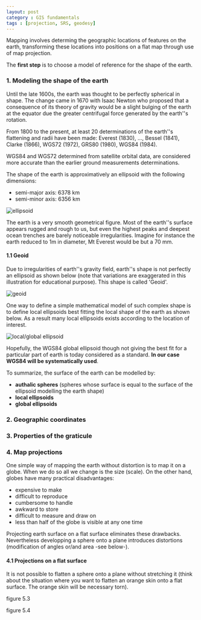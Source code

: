 ```yaml
---
layout: post
category : GIS fundamentals
tags : [projection, SRS, geodesy]
---
```

Mapping involves determing the geographic locations of features on the earth, transforming these locations into positions on a flat map through use of map projection.

The **first step** is to choose a model of reference for the shape of the earth.

### 1. Modeling the shape of the earth


Until the late 1600s, the earth was thought to be perfectly spherical in shape. The change came in 1670 with Isaac Newton who proposed that a consequence of its theory of gravity would be a slight bulging of the earth at the equator due the greater centrifugal force generated by the earth''s rotation.

From 1800 to the present, at least 20 determinations of the earth''s flattening and radii have been made: Everest (1830), ..., Bessel (1841), Clarke (1866), WGS72 (1972), GRS80 (1980), WGS84 (1984).

WGS84 and WGS72 determined from satellite orbital data, are considered more accurate than the earlier ground measurements determinations.

The shape of the earth is approximatively an ellipsoid with the following dimensions:
* semi-major axis: 6378 km
* semi-minor axis: 6356 km

![ellipsoid](http://dl.dropbox.com/u/108352435/course_images/projections/ellipsoid.gif)

The earth is a very smooth geometrical figure. Most of the earth''s surface appears rugged and rough to us, but even the highest peaks and deepest ocean trenches are barely noticeable irregularities. Imagine for instance the earth reduced to 1m in diameter, Mt Everest would be but a 70 mm.  

#### 1.1 Geoid
Due to irregularities of earth''s gravity field, earth''s shape is not perfectly an ellipsoid as shown below (note that variations are exaggerated in this illustration for educational purpose). This shape is called 'Geoid'.

![geoid](http://dl.dropbox.com/u/108352435/course_images/projections/real_shape_earth.jpg)

One way to define a simple mathematical model of such complex shape is to define local ellipsoids best fitting the local shape of the earth as shown below. As a result many local ellipsoids exists according to the location of interest. 

![local/global ellipsoid](http://dl.dropbox.com/u/108352435/course_images/projections/global_local_ellipsoid.gif)


Hopefully, the WGS84 global ellipsoid though not giving the best fit for a particular part of earth is today considered as a standard. **In our case WGS84 will be systematically used**. 

To summarize, the surface of the earth can be modelled by:
* **authalic spheres** (spheres whose surface is equal to the surface of the ellipsoid modelling the earth shape)
* **local ellipsoids**
* **global ellipsoids**  
 
### 2. Geographic coordinates

### 3. Properties of the graticule 

### 4. Map projections
One simple way of mapping the earth without distortion is to map it on a globe. When we do so all we change is the size (scale). On the other hand, globes have many practical disadvantages: 
* expensive to make
* difficult to reproduce
* cumbersome to handle
* awkward to store
* difficult to measure and draw on
* less than half of the globe is visible at any one time

Projecting earth surface on a flat surface eliminates these drawbacks. Nevertheless developping a sphere onto a plane introduces distortions (modification of angles or/and area -see below-). 

#### 4.1 Projections on a flat surface
It is not possible to flatten a sphere onto a plane without stretching it (think about the situation where you want to flatten an orange skin onto a flat surface. The orange skin will be necessary torn).

figure 5.3

figure 5.4


